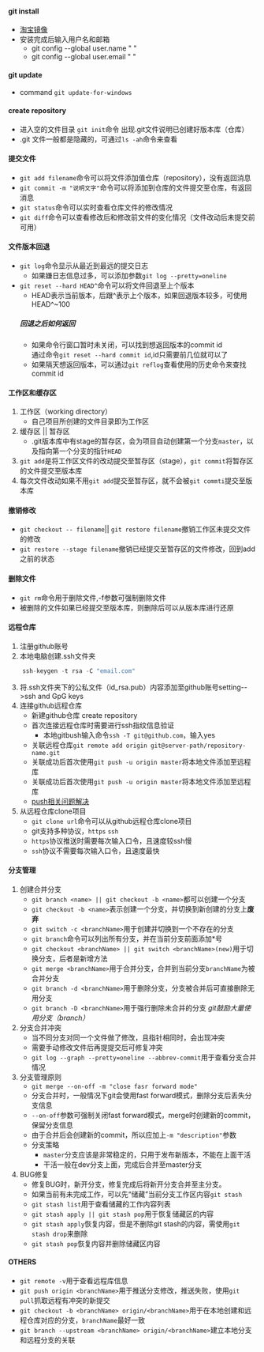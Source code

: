#### git install
- [淘宝镜像](https://npm.taobao.org/mirrors/git-for-windows/)
- 安装完成后输入用户名和邮箱
    - git config --global user.name " "
    - git config --global user.email " " 
#### git update
- command `git update-for-windows`  
#### create repository
- 进入空的文件目录 `git init`命令 出现.git文件说明已创建好版本库（仓库）
- .git 文件一般都是隐藏的，可通过`ls -ah`命令来查看
#### 提交文件
- `git add filename`命令可以将文件添加值仓库（repository），没有返回消息
- `git commit -m "说明文字"`命令可以将添加到仓库的文件提交至仓库，有返回消息
-  `git status`命令可以实时查看仓库文件的修改情况
- `git diff`命令可以查看修改后和修改前文件的变化情况（文件改动后未提交前可用）
#### 文件版本回退
- `git log`命令显示从最近到最远的提交日志
    - 如果嫌日志信息过多，可以添加参数`git log --pretty=oneline`
- `git reset --hard HEAD^`命令可以将文件回退至上个版本
    - HEAD表示当前版本，后跟^表示上个版本，如果回退版本较多，可使用HEAD^~100
    ##### 回退之后如何返回
    - 如果命令行窗口暂时未关闭，可以找到想返回版本的commit id   
    通过命令`git reset --hard commit id`,id只需要前几位就可以了
    - 如果隔天想返回版本，可以通过`git reflog`查看使用的历史命令来查找commit id
#### 工作区和缓存区
1. 工作区（working directory）
    - 自己项目所创建的文件目录即为工作区
2. 缓存区 || 暂存区
    - .git版本库中有stage的暂存区，会为项目自动创建第一个分支`master`，以及指向第一个分支的指针`HEAD`
3. `git add`是将工作区文件的改动提交至暂存区（stage），`git commit`将暂存区的文件提交至版本库
4. 每次文件改动如果不用`git add`提交至暂存区，就不会被`git commti`提交至版本库
#### 撤销修改
- `git checkout -- filename`|| `git restore filename`撤销工作区未提交文件的修改
- `git restore --stage filename`撤销已经提交至暂存区的文件修改，回到add之前的状态
#### 删除文件
- `git rm`命令用于删除文件,-f参数可强制删除文件
- 被删除的文件如果已经提交至版本库，则删除后可以从版本库进行还原
#### 远程仓库
1. 注册github账号
2. 本地电脑创建.ssh文件夹
```js
    ssh-keygen -t rsa -C "email.com"
```
3. 将.ssh文件夹下的公私文件（id_rsa.pub）内容添加至github账号setting-->ssh and GpG keys
4. 连接github远程仓库
    - 新建github仓库 create repository
    - 首次连接远程仓库时需要进行ssh指纹信息验证
        - 本地gitbush输入命令`ssh -T git@github.com`，输入yes
    - 关联远程仓库`git remote add origin git@server-path/repository-name.git`
    - 关联成功后首次使用`git push -u origin master`将本地文件添加至远程库
    - 关联成功后首次使用`git push -u origin master`将本地文件添加至远程库
    - [push相关问题解决](https://blog.csdn.net/huashao888/article/details/105564282)
5. 从远程仓库clone项目
    - `git clone url`命令可以从github远程仓库clone项目
    - git支持多种协议，`https` `ssh` 
    - `https`协议推送时需要每次输入口令，且速度较ssh慢
    - `ssh`协议不需要每次输入口令，且速度最快
#### 分支管理
1. 创建合并分支
    - `git branch <name> || git checkout -b <name>`都可以创建一个分支
    - `git checkout -b <name>`表示创建一个分支，并切换到新创建的分支上**废弃**
    - `git switch -c <branchName>`用于创建并切换到一个不存在的分支
    - `git branch`命令可以列出所有分支，并在当前分支前面添加*号
    - `git checkout <branchName> || git switch <branchName>(new)`用于切换分支，后者是新增方法
    - `git merge <branchName>`用于合并分支，合并到当前分支`branchName`为被合并分支
    - `git branch -d <branchName>`用于删除分支，分支被合并后可直接删除无用分支
    - `git branch -D <branchName>`用于强行删除未合并的分支
    *git鼓励大量使用分支（branch）*
2. 分支合并冲突
    - 当不同分支对同一个文件做了修改，且指针相同时，会出现冲突
    - 需要手动修改文件后再提提交后可修复冲突
    - `git log --graph --pretty=oneline --abbrev-commit`用于查看分支合并情况
3. 分支管理原则
    - `git merge --on-off -m "close fasr forward mode"`
    - 分支合并时，一般情况下git会使用fast forward模式，删除分支后丢失分支信息
    - `--on-off`参数可强制关闭fast forward模式，merge时创建新的commit，保留分支信息
    - 由于合并后会创建新的commit，所以应加上`-m "description"`参数
    - 分支策略
        - `master`分支应该是非常稳定的，只用于发布新版本，不能在上面干活
        - 干活一般在dev分支上面，完成后合并至master分支
4. BUG修复
    - 修复BUG时，新开分支，修复完成后将新开分支合并至主分支。
    - 如果当前有未完成工作，可以先“储藏”当前分支工作区内容`git stash`
    - `git stash list`用于查看储藏的工作内容列表
    - `git stash apply || git stash pop`用于恢复储藏区的内容
    - `git stash apply`恢复内容，但是不删除git stash的内容，需使用`git stash drop`来删除
    - `git stash pop`恢复内容并删除储藏区内容
#### OTHERS
- `git remote -v`用于查看远程库信息
- `git push origin <branchName>`用于推送分支修改，推送失败，使用`git pull`抓取远程有冲突的新提交
- `git checkout -b <branchName> origin/<branchName>`用于在本地创建和远程仓库对应的分支，`branchName`最好一致
- `git branch --upstream <branchName> origin/<branchName>`建立本地分支和远程分支的关联
